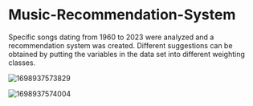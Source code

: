 # Music-Recommendation-System
Specific songs dating from 1960 to 2023 were analyzed and a recommendation system was created. Different suggestions can be obtained by putting the variables in the data set into different weighting classes.
 
![1698937573829](https://github.com/ugurst/music-recommendation-system/assets/115634202/f98fd4c2-443b-4783-a8bb-99c482aede4d)

![1698937574004](https://github.com/ugurst/music-recommendation-system/assets/115634202/5ad93abf-3f07-4ea1-ae6f-a00c0a4521e1)
